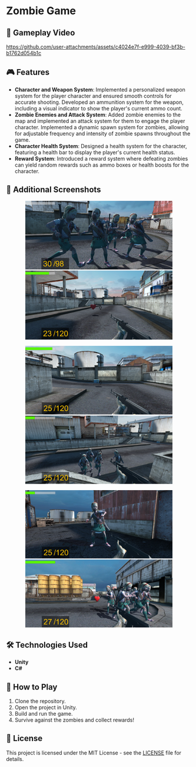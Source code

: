 # Zombie Game

## 🎥 Gameplay Video

https://github.com/user-attachments/assets/c4024e7f-e999-4039-bf3b-b1762d054b1c

## 🎮 Features

- **Character and Weapon System**: Implemented a personalized weapon system for the player character and ensured smooth controls for accurate shooting. Developed an ammunition system for the weapon, including a visual indicator to show the player's current ammo count.
- **Zombie Enemies and Attack System**: Added zombie enemies to the map and implemented an attack system for them to engage the player character. Implemented a dynamic spawn system for zombies, allowing for adjustable frequency and intensity of zombie spawns throughout the game.
- **Character Health System**: Designed a health system for the character, featuring a health bar to display the player's current health status.
- **Reward System**: Introduced a reward system where defeating zombies can yield random rewards such as ammo boxes or health boosts for the character.

## 📸 Additional Screenshots

<p align="center">
  <img src="https://github.com/SERAP-KEREM/ZombieGame/blob/main/Assets/GameImages/1.png" alt="Game Screenshot 1" width="400">
  <img src="https://github.com/SERAP-KEREM/ZombieGame/blob/main/Assets/GameImages/2.png" alt="Game Screenshot 2" width="400">
</p>
<p align="center">
  <img src="https://github.com/SERAP-KEREM/ZombieGame/blob/main/Assets/GameImages/3.png" alt="Game Screenshot 3" width="400">
  <img src="https://github.com/SERAP-KEREM/ZombieGame/blob/main/Assets/GameImages/4.png" alt="Game Screenshot 4" width="400">
</p>
<p align="center">
  <img src="https://github.com/SERAP-KEREM/ZombieGame/blob/main/Assets/GameImages/5.png" alt="Game Screenshot 5" width="400">
  <img src="https://github.com/SERAP-KEREM/ZombieGame/blob/main/Assets/GameImages/6.png" alt="Game Screenshot 6" width="400">
</p>

## 🛠 Technologies Used

- **Unity**
- **C#**

## 🔧 How to Play

1. Clone the repository.
2. Open the project in Unity.
3. Build and run the game.
4. Survive against the zombies and collect rewards!

## 📄 License
This project is licensed under the MIT License - see the [LICENSE](https://github.com/SERAP-KEREM/SERAP-KEREM/blob/main/MIT%20License.txt) file for details.
